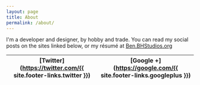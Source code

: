 ```yaml
---
layout: page
title: About
permalink: /about/
---
```


I'm a developer and designer, by hobby and trade. You can read my social posts on the sites linked below, or my résumé at [Ben.BHStudios.org](https://Ben.BHStudios.org)


| [Twitter](https://twitter.com/{{ site.footer-links.twitter }}) | [Google +](https://google.com/{{ site.footer-links.googleplus }}) |
| :------------------------------------------------------------: | :-----------------------------------------------------------------------------: |
